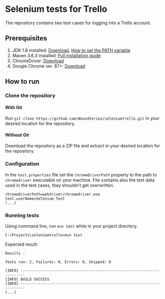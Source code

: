 # Selenium tests for Trello

The repository contains two test cases for logging into a Trello account.

## Prerequisites

1. JDK 1.8 installed: 
[Download](https://www.oracle.com/java/technologies/javase/javase-jdk8-downloads.html),
[How to set the PATH variable](https://docs.oracle.com/cd/E19182-01/821-0917/inst_jdk_javahome_t/index.html)
2. Maven 3.6.3 installed:
[Full installation guide](https://www.baeldung.com/install-maven-on-windows-linux-mac)
3. ChromeDriver: [Download](http://chromedriver.storage.googleapis.com/index.html?path=87.0.4280.20/)
4. Google Chrome ver. 87+: [Download](https://www.google.com/intl/pl_pl/chrome/)

## How to run

### Clone the repository
#### With Git
Run `git clone https://github.com/Woundteries/seleniumtrello.git` in your desired location for the repository. 
#### Without Git
Download the repository as a ZIP file and extract in your desired location for the repository.

### Configuration

In the `test.properties` file set the `chromeDriverPath` property to the path to `chromedriver` executable on your machine. File contains also the test data used in the test cases, they shouldn't get overwritten.
```
chromeDriverPath=webdriver/chromedriver.exe
test.userName=Selenium Test
(...)
```
### Running tests

Using command line, run `mvn test` while in your project directory.
```
C:\Projects\seleniumtrello>mvn test
```

Expected result:
```
Results :

Tests run: 2, Failures: 0, Errors: 0, Skipped: 0

[INFO] ------------------------------------------------------------------------
[INFO] BUILD SUCCESS
[INFO] ------------------------------------------------------------------------
(...)
```

 
